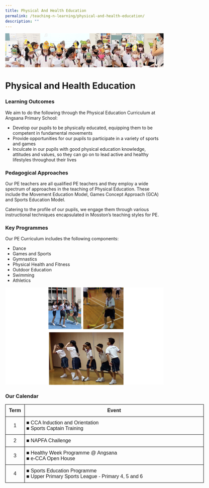 ```yaml
---
title: Physical And Health Education
permalink: /teaching-n-learning/physical-and-health-education/
description: ""
---
```

![](/images/Teaching%20and%20Learning.jpg)

Physical and Health Education
=============================

### Learning Outcomes

We aim to do the following through the Physical Education Curriculum at Angsana Primary School:

*   Develop our pupils to be physically educated, equipping them to be competent in fundamental movements
*   Provide opportunities for our pupils to participate in a variety of sports and games
*   Inculcate in our pupils with good physical education knowledge, attitudes and values, so they can go on to lead active and healthy lifestyles throughout their lives

### Pedagogical Approaches

Our PE teachers are all qualified PE teachers and they employ a wide spectrum of approaches in the teaching of Physical Education. These include the Movement Education Model, Games Concept Approach (GCA) and Sports Education Model.

  

Catering to the profile of our pupils, we engage them through various instructional techniques encapsulated in Mosston’s teaching styles for PE.


### Key Programmes

Our PE Curriculum includes the following components:

*   Dance
*   Games and Sports
*   Gymnastics
*   Physical Health and Fitness
*   Outdoor Education
*   Swimming
*   Athletics

![](/images/PE.png)


### Our Calendar

<style type="text/css">
.tg  {border-collapse:collapse;border-spacing:0;}
.tg td{border-color:black;border-style:solid;border-width:1px;font-family:Arial, sans-serif;font-size:14px;
  overflow:hidden;padding:10px 5px;word-break:normal;}
.tg th{border-color:black;border-style:solid;border-width:1px;font-family:Arial, sans-serif;font-size:14px;
  font-weight:normal;overflow:hidden;padding:10px 5px;word-break:normal;}
.tg .tg-x5q1{font-size:16px;text-align:left;vertical-align:top}
.tg .tg-qv16{font-size:16px;font-weight:bold;text-align:center;vertical-align:top}
.tg .tg-gqad{font-size:16px;text-align:center;vertical-align:middle}
</style>
<table class="tg" style="undefined;table-layout: fixed; width: 632px">
<colgroup>
<col style="width: 61px">
<col style="width: 571px">
</colgroup>
<thead>
  <tr>
    <th class="tg-qv16">Term</th>
    <th class="tg-qv16">Event</th>
  </tr>
</thead>
<tbody>
  <tr>
    <td class="tg-gqad">1</td>
    <td class="tg-x5q1"><span style="font-weight:400;font-style:normal;text-decoration:none">■ </span>CCA Induction and Orientation<br><span style="font-weight:400;font-style:normal;text-decoration:none">■ </span>Sports Captain Training</td>
  </tr>
  <tr>
    <td class="tg-gqad">2</td>
    <td class="tg-x5q1"><span style="font-weight:400;font-style:normal;text-decoration:none">■ </span>NAPFA Challenge</td>
  </tr>
  <tr>
    <td class="tg-gqad">3</td>
    <td class="tg-x5q1"><span style="font-weight:400;font-style:normal;text-decoration:none">■ </span>Healthy Week Programme @ Angsana<br><span style="font-weight:400;font-style:normal;text-decoration:none">■ </span>e-CCA Open House</td>
  </tr>
  <tr>
    <td class="tg-gqad">4</td>
    <td class="tg-x5q1"><span style="font-weight:400;font-style:normal;text-decoration:none">■ </span>Sports Education Programme<br><span style="font-weight:400;font-style:normal;text-decoration:none">■ </span>Upper Primary Sports League - Primary 4, 5 and 6</td>
  </tr>
</tbody>
</table>